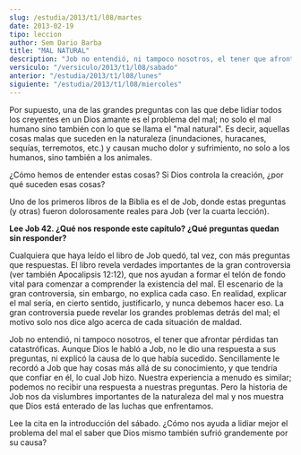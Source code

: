 ```yaml
---
slug: /estudia/2013/t1/l08/martes
date: 2013-02-19
tipo: leccion
author: Sem Dario Barba
title: "MAL NATURAL"
description: "Job no entendió, ni tampoco nosotros, el tener que afrontar pérdidas tan  catastróficas. Aunque Dios le habló a Job, no le dio una respuesta a sus  preguntas, ni explicó la causa de lo que había sucedido. Sencillamente le  recordó a Job que hay cosas más allá de su conocimient..."
versiculo: "/versiculo/2013/t1/l08/sabado"
anterior: "/estudia/2013/t1/l08/lunes"
siguiente: "/estudia/2013/t1/l08/miercoles"
---
```


Por supuesto, una de las grandes preguntas con las que debe lidiar todos los creyentes en un Dios amante es el problema del mal; no solo el mal humano sino también con lo que se llama el "mal natural". Es decir, aquellas cosas malas que suceden en la naturaleza (inundaciones, huracanes, sequías, terremotos, etc.) y causan mucho dolor y sufrimiento, no solo a los humanos, sino también a los animales.

¿Cómo hemos de entender estas cosas? Si Dios controla la creación, ¿por qué suceden esas cosas?

Uno de los primeros libros de la Biblia es el de Job, donde estas preguntas (y otras) fueron dolorosamente reales para Job (ver la cuarta lección).

**Lee Job 42. ¿Qué nos responde este capítulo? ¿Qué preguntas quedan sin responder?**

Cualquiera que haya leído el libro de Job quedó, tal vez, con más preguntas que respuestas. El libro revela verdades importantes de la gran controversia (ver también Apocalipsis 12:12), que nos ayudan a formar el telón de fondo vital para comenzar a comprender la existencia del mal. El escenario de la gran controversia, sin embargo, no explica cada caso. En realidad, explicar el mal sería, en cierto sentido, justificarlo, y nunca debemos hacer eso. La gran controversia puede revelar los grandes problemas detrás del mal; el motivo solo nos dice algo acerca de cada situación de maldad.

Job no entendió, ni tampoco nosotros, el tener que afrontar pérdidas tan catastróficas. Aunque Dios le habló a Job, no le dio una respuesta a sus preguntas, ni explicó la causa de lo que había sucedido. Sencillamente le recordó a Job que hay cosas más allá de su conocimiento, y que tendría que confiar en él, lo cual Job hizo. Nuestra experiencia a menudo es similar; podemos no recibir una respuesta a nuestras preguntas. Pero la historia de Job nos da vislumbres importantes de la naturaleza del mal y nos muestra que Dios está enterado de las luchas que enfrentamos.

Lee la cita en la introducción del sábado. ¿Cómo nos ayuda a lidiar mejor el problema del mal el saber que Dios mismo también sufrió grandemente por su causa?

